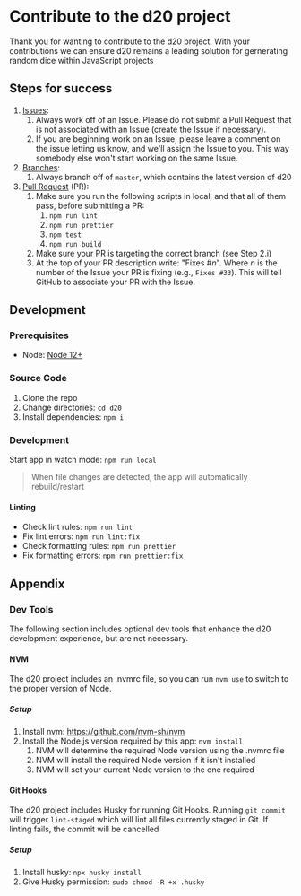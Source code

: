 # Contribute to the d20 project

Thank you for wanting to contribute to the d20 project. With your contributions we can ensure d20 remains a leading solution for gernerating random dice within JavaScript projects

## Steps for success

1. [Issues](https://github.com/2Toad/d20/issues):
   1. Always work off of an Issue. Please do not submit a Pull Request that is not associated with an Issue (create the Issue if necessary).
   2. If you are beginning work on an Issue, please leave a comment on the issue letting us know, and we'll assign the Issue to you. This way somebody else won't start working on the same Issue.
2. [Branches](https://github.com/2Toad/d20/branches):
   1. Always branch off of `master`, which contains the latest version of d20
3. [Pull Request](https://github.com/2Toad/d20/pulls) (PR):
   1. Make sure you run the following scripts in local, and that all of them pass, before submitting a PR:
      1. `npm run lint`
      2. `npm run prettier`
      3. `npm test`
      4. `npm run build`
   2. Make sure your PR is targeting the correct branch (see Step 2.i)
   3. At the top of your PR description write: "Fixes #_n_". Where _n_ is the number of the Issue your PR is fixing (e.g., `Fixes #33`). This will tell GitHub to associate your PR with the Issue.

## Development 

### Prerequisites

- Node: [Node 12+](https://nodejs.org)

### Source Code

1. Clone the repo
2. Change directories: `cd d20`
3. Install dependencies: `npm i`

### Development

Start app in watch mode: `npm run local`

>When file changes are detected, the app will automatically rebuild/restart

#### Linting

- Check lint rules: `npm run lint`
- Fix lint errors: `npm run lint:fix`
- Check formatting rules: `npm run prettier`
- Fix formatting errors: `npm run prettier:fix`

## Appendix

### Dev Tools

The following section includes optional dev tools that enhance the d20 development experience, but are not necessary.

#### NVM

The d20 project includes an .nvmrc file, so you can run `nvm use` to switch to the proper version of Node.

##### Setup

1. Install nvm: https://github.com/nvm-sh/nvm
2. Install the Node.js version required by this app: `nvm install`
   1. NVM will determine the required Node version using the .nvmrc file
   2. NVM will install the required Node version if it isn't installed
   3. NVM will set your current Node version to the one required

#### Git Hooks

The d20 project includes Husky for running Git Hooks. Running `git commit` will trigger `lint-staged` which will lint all files currently staged in Git. If linting fails, the commit will be cancelled

##### Setup

1. Install husky: `npx husky install`
2. Give Husky permission: `sudo chmod -R +x .husky`
